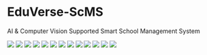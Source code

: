 # EduVerse-ScMS
 AI & Computer Vision Supported Smart School Management System 
 
![](Screenshots/1.png)
![](Screenshots/12.png)
![](Screenshots/7.png)
![](Screenshots/9.png)
![](Screenshots/8.png)
![](Screenshots/sessionPage2.png)
![](Screenshots/11.png)
![](Screenshots/3.png)
![](Screenshots/4.png)
![](Screenshots/6.png)
![](Screenshots/cameraConfig.png)
![](Screenshots/2.png)
![](Screenshots/14.png)
